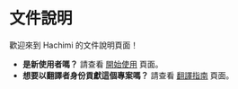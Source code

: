 # 文件說明
歡迎來到 Hachimi 的文件說明頁面！

- **是新使用者嗎？** 請查看 [開始使用](/docs/hachimi/getting-started) 頁面。
- **想要以翻譯者身份貢獻這個專案嗎？** 請查看 [翻譯指南](/docs/translation-guide/welcome) 頁面。